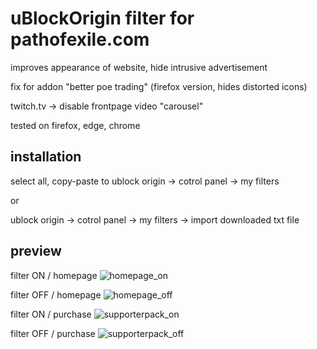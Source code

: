 # uBlockOrigin filter for pathofexile.com

improves appearance of website, hide intrusive advertisement

fix for addon "better poe trading" (firefox version, hides distorted icons)

twitch.tv -> disable frontpage video "carousel"

tested on firefox, edge, chrome


## installation

select all, copy-paste to ublock origin -> cotrol panel -> my filters

or

ublock origin -> cotrol panel -> my filters -> import downloaded txt file 


## preview

filter ON / homepage
![homepage_on](https://user-images.githubusercontent.com/57500668/168801027-8c8327a1-21d3-4a4b-925e-82e0a32321fb.png)

filter OFF / homepage
![homepage_off](https://user-images.githubusercontent.com/57500668/168801116-ad737926-97f7-439b-88af-48c78b7143be.png)

filter ON / purchase
![supporterpack_on](https://user-images.githubusercontent.com/57500668/168811582-12315753-e16e-4d72-8f80-ad2e86f01b67.png)

filter OFF / purchase
![supporterpack_off](https://user-images.githubusercontent.com/57500668/168811621-d533068c-e344-442f-8a70-e5cc84785965.png)
